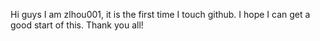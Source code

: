 Hi guys
I am zlhou001, it is the first time I touch github.
I hope I can get a good start of this.
Thank you all!

